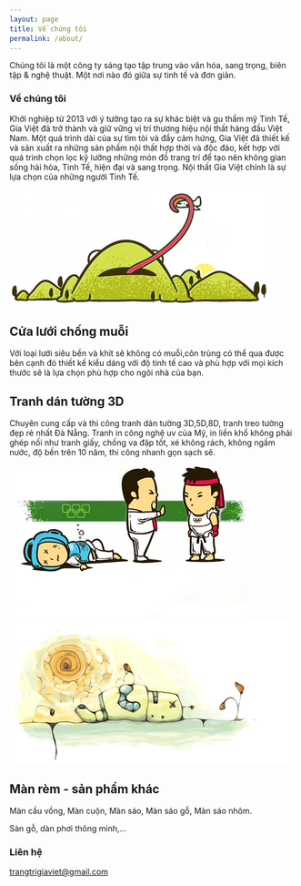 ```yaml
---
layout: page
title: Về chúng tôi
permalink: /about/
---
```


Chúng tôi là một công ty sáng tạo tập trung vào văn hóa, sang trọng, biên tập & nghệ thuật. Một nơi nào đó giữa sự tinh tế và đơn giản.

### Về chúng tôi

Khởi nghiệp từ 2013 với ý tưởng tạo ra sự khác biệt và gu thẩm mỹ Tinh Tế, Gia Việt đã trở thành và giữ vững vị trí thương hiệu nội thất hàng đầu Việt Nam. Một quá trình dài của sự tìm tòi và đầy cảm hứng, Gia Việt đã thiết kế và sản xuất ra những sản phẩm nội thất hợp thời và độc đáo, kết hợp với quá trình chọn lọc kỹ lưỡng những món đồ trang trí để tạo nên không gian sống hài hòa, Tinh Tế, hiện đại và sang trọng. Nội thất Gia Việt chính là sự lựa chọn của những người Tinh Tế.

<section id="features">
    <div class="container">
        <div class="row">
            <div class="single-features">
                <div class="col-sm-5 wow fadeInLeft" data-wow-duration="500ms" data-wow-delay="300ms">
                    <img src="images/home/image1.png" class="img-responsive" alt="">
                </div>
                <div class="col-sm-6 wow fadeInRight" data-wow-duration="500ms" data-wow-delay="300ms">
                    <h2>Cửa lưới chống muỗi</h2>
                    <P>Với loại lưới siêu bền và khít sẽ không có muỗi,côn trùng có thể qua được bên cạnh đó thiết kế kiểu dáng với độ tinh tế cao và phù hợp với mọi kích thước sẽ là lựa chọn phù hợp cho ngôi nhà của bạn.</P>
                </div>
            </div>
            <div class="single-features">
                <div class="col-sm-6 col-sm-offset-1 align-right wow fadeInLeft" data-wow-duration="500ms" data-wow-delay="300ms">
                    <h2>Tranh dán tường 3D</h2>
                    <P>Chuyên cung cấp và thi công tranh dán tường 3D,5D,8D, tranh treo tường đẹp rẻ nhất Đà Nẵng. Tranh in công nghệ uv của Mỹ, in liền khổ không phải ghép nối như tranh giấy, chống va đập tốt, xé không rách, không ngấm nước, độ bền trên 10 năm, thi công nhanh gọn sạch sẽ.</P>
                </div>
                <div class="col-sm-5 wow fadeInRight" data-wow-duration="500ms" data-wow-delay="300ms">
                    <img src="images/home/image2.png" class="img-responsive" alt="">
                </div>
            </div>
            <div class="single-features">
                <div class="col-sm-5 wow fadeInLeft" data-wow-duration="500ms" data-wow-delay="300ms">
                    <img src="images/home/image3.png" class="img-responsive" alt="">
                </div>
                <div class="col-sm-6 wow fadeInRight" data-wow-duration="500ms" data-wow-delay="300ms">
                    <h2>Màn rèm - sản phẩm khác</h2>
                    <P>Màn cầu vồng, Màn cuộn, Màn sáo, Màn sáo gỗ, Màn sáo nhôm.</P>
                    <P>Sàn gỗ, dàn phơi thông minh,...</P>
                </div>
            </div>
        </div>
    </div>
</section>
 <!--/#features-->

### Liên hệ

[trangtrigiaviet@gmail.com](mailto:trangtrigiaviet@gmail.com)